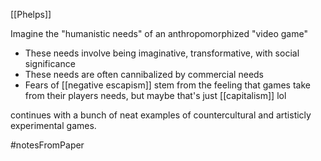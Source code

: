 [[Phelps]]

Imagine the "humanistic needs" of an anthropomorphized "video game"

 - These needs involve being imaginative, transformative, with social significance
 - These needs are often cannibalized by commercial needs
 - Fears of [[negative escapism]] stem from the feeling that games take from their players needs, but maybe that's just [[capitalism]] lol

continues with a bunch of neat examples of countercultural and artisticly experimental games.


#notesFromPaper 